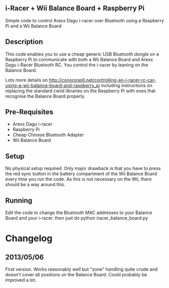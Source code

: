 i-Racer + Wii Balance Board + Raspberry Pi
------------------------------------
Simple code to control Arexx Dagu i-racer over Bluetooth using a Raspberry Pi and a Wii Balance Board

Description
-----------
This code enables you to use a cheap generic USB Bluetooth dongle on a Raspberry Pi to communicate with both a Wii Balance Board and Arexx Dagu i-Racer Bluetooth RC. You control the i-racer by leaning on the Balance Board.

Lots more details on http://conoroneill.net/controlling-an-i-racer-rc-car-using-a-wii-balance-board-and-raspberry_pi including instructions on replacing the standard cwiid libraries on the Raspberry Pi with ones that recognise the Balance Board properly.

Pre-Requisites
--------------
* Arexx Dagu i-racer
* Raspberry Pi
* Cheap Chinese Bluetooth Adapter
* Wii Balance Board


Setup
-----
No physical setup required. Only major drawback is that you have to press the red sync button in the battery compartment of the Wii Balance Board every time you run the code. As this is not necessary on the Wii, there should be a way around this.

Running
-------
Edit the code to change the Bluetooth MAC addresses to your Balance Board and your i-racer. then just do python iracer_balance_board.py

Changelog
=========

2013/05/06
----------
First version. Works reasonably well but "zone" handling quite crude and doesn't cover all positions on the Balance Board. Could probably be improved a lot.

